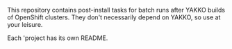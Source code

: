 This repository contains post-install tasks for batch runs after YAKKO builds of OpenShift clusters. They don't necessarily depend on YAKKO, so use at your leisure.

Each 'project has its own README.

